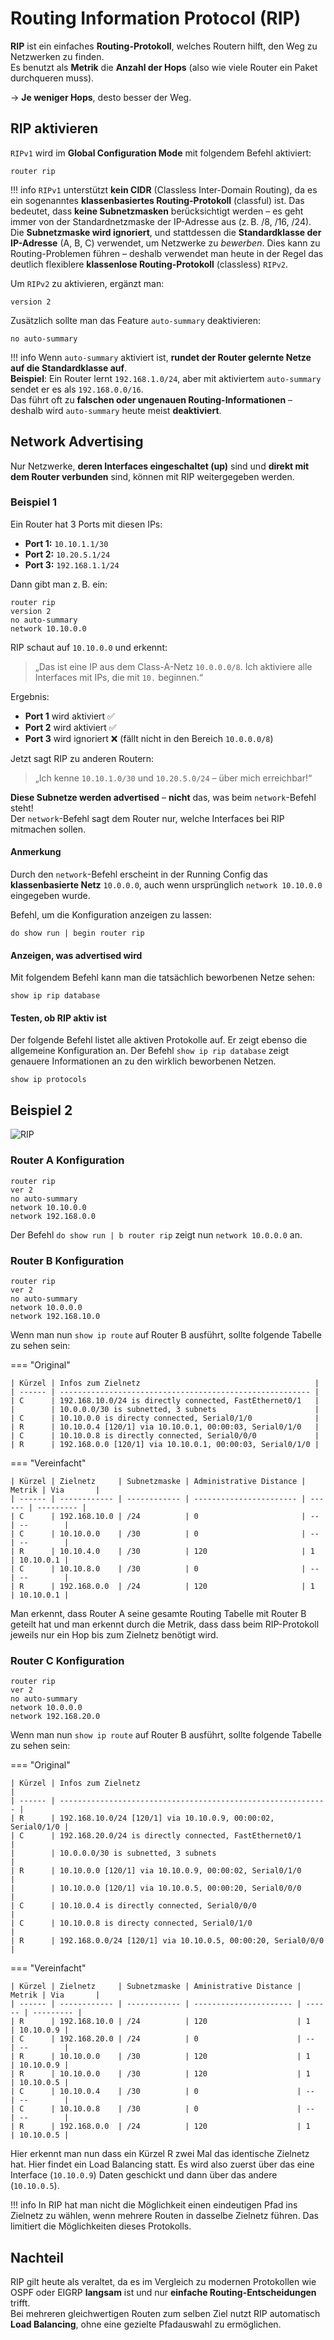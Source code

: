 # Routing Information Protocol (RIP)

**RIP** ist ein einfaches **Routing-Protokoll**, welches Routern hilft, den Weg zu Netzwerken zu finden.  
Es benutzt als **Metrik** die **Anzahl der Hops** (also wie viele Router ein Paket durchqueren muss).

→ **Je weniger Hops**, desto besser der Weg.

## RIP aktivieren

`RIPv1` wird im **Global Configuration Mode** mit folgendem Befehl aktiviert:

```cli
router rip
```

!!! info
	`RIPv1` unterstützt **kein CIDR** (Classless Inter-Domain Routing), da es ein sogenanntes **klassenbasiertes Routing-Protokoll** (classful) ist. Das bedeutet, dass **keine Subnetzmasken** berücksichtigt werden – es geht immer von der Standardnetzmaske der IP-Adresse aus (z. B. /8, /16, /24). Die **Subnetzmaske wird ignoriert**, und stattdessen die **Standardklasse der IP-Adresse** (A, B, C) verwendet, um Netzwerke zu _bewerben_. Dies kann zu Routing-Problemen führen – deshalb verwendet man heute in der Regel das deutlich flexiblere **klassenlose Routing-Protokoll** (classless) `RIPv2`.

Um `RIPv2` zu aktivieren, ergänzt man:

```cli
version 2
```

Zusätzlich sollte man das Feature `auto-summary` deaktivieren:

```cli
no auto-summary
```

!!! info
	Wenn `auto-summary` aktiviert ist, **rundet der Router gelernte Netze auf die Standardklasse auf**.  
	**Beispiel**: Ein Router lernt `192.168.1.0/24`, aber mit aktiviertem `auto-summary` sendet er es als `192.168.0.0/16`.  
	Das führt oft zu **falschen oder ungenauen Routing-Informationen** – deshalb wird `auto-summary` heute meist **deaktiviert**. 

## Network Advertising

Nur Netzwerke, **deren Interfaces eingeschaltet (up)** sind und **direkt mit dem Router verbunden** sind, können mit RIP weitergegeben werden.

### Beispiel 1

Ein Router hat 3 Ports mit diesen IPs:

- **Port 1:** `10.10.1.1/30`
- **Port 2:** `10.20.5.1/24`
- **Port 3:** `192.168.1.1/24`

Dann gibt man z. B. ein:

```cli
router rip
version 2
no auto-summary
network 10.10.0.0
```

RIP schaut auf `10.10.0.0` und erkennt:

> „Das ist eine IP aus dem Class-A-Netz `10.0.0.0/8`. Ich aktiviere alle Interfaces mit IPs, die mit `10.` beginnen.“

Ergebnis:

- **Port 1** wird aktiviert ✅
- **Port 2** wird aktiviert ✅
- **Port 3** wird ignoriert ❌ (fällt nicht in den Bereich `10.0.0.0/8`)

Jetzt sagt RIP zu anderen Routern:

> „Ich kenne `10.10.1.0/30` und `10.20.5.0/24` – über mich erreichbar!“

**Diese Subnetze werden advertised** – **nicht** das, was beim `network`-Befehl steht!  
Der `network`-Befehl sagt dem Router nur, welche Interfaces bei RIP mitmachen sollen.

#### Anmerkung

Durch den `network`-Befehl erscheint in der Running Config das **klassenbasierte Netz** `10.0.0.0`, auch wenn ursprünglich `network 10.10.0.0` eingegeben wurde.

Befehl, um die Konfiguration anzeigen zu lassen:

```cli
do show run | begin router rip
```

#### Anzeigen, was advertised wird

Mit folgendem Befehl kann man die tatsächlich beworbenen Netze sehen:

```cli
show ip rip database
```

#### Testen, ob RIP aktiv ist

Der folgende Befehl listet alle aktiven Protokolle auf. Er zeigt ebenso die allgemeine Konfiguration an. Der Befehl `show ip rip database` zeigt genauere Informationen an zu den wirklich beworbenen Netzen.

```cli
show ip protocols
```

## Beispiel 2

![RIP](assets/RIP.drawio.svg)

### Router A Konfiguration

```cli
router rip
ver 2
no auto-summary
network 10.10.0.0
network 192.168.0.0
```

Der Befehl `do show run | b router rip` zeigt nun `network 10.0.0.0` an.

### Router B Konfiguration

```cli
router rip
ver 2
no auto-summary
network 10.0.0.0
network 192.168.10.0
```

Wenn man nun `show ip route` auf Router B ausführt, sollte folgende Tabelle zu sehen sein:

=== "Original"
	
	| Kürzel | Infos zum Zielnetz                                       |
	| ------ | -------------------------------------------------------- |
	| C      | 192.168.10.0/24 is directly connected, FastEthernet0/1   |
	|        | 10.0.0.0/30 is subnetted, 3 subnets                      |
	| C      | 10.10.0.0 is directy connected, Serial0/1/0              |
	| R      | 10.10.0.4 [120/1] via 10.10.0.1, 00:00:03, Serial0/1/0   |
	| C      | 10.10.0.8 is directly connected, Serial0/0/0             |
	| R      | 192.168.0.0 [120/1] via 10.10.0.1, 00:00:03, Serial0/1/0 |

=== "Vereinfacht"
	
	| Kürzel | Zielnetz     | Subnetzmaske | Administrative Distance | Metrik | Via       |
	| ------ | ------------ | ------------ | ----------------------- | ------ | --------- |
	| C      | 192.168.10.0 | /24          | 0                       | --     | --        |
	| C      | 10.10.0.0    | /30          | 0                       | --     | --        |
	| R      | 10.10.4.0    | /30          | 120                     | 1      | 10.10.0.1 |
	| C      | 10.10.8.0    | /30          | 0                       | --     | --        |
	| R      | 192.168.0.0  | /24          | 120                     | 1      | 10.10.0.1 |

Man erkennt, dass Router A seine gesamte Routing Tabelle mit Router B geteilt hat und man erkennt durch die Metrik, dass dass beim RIP-Protokoll jeweils nur ein Hop bis zum Zielnetz benötigt wird.

### Router C Konfiguration

```cli
router rip
ver 2
no auto-summary
network 10.0.0.0
network 192.168.20.0
```

Wenn man nun `show ip route` auf Router B ausführt, sollte folgende Tabelle zu sehen sein:

=== "Original"
	
	| Kürzel | Infos zum Zielnetz                                           |
	| ------ | ------------------------------------------------------------ |
	| R      | 192.168.10.0/24 [120/1] via 10.10.0.9, 00:00:02, Serial0/1/0 |
	| C      | 192.168.20.0/24 is directly connected, FastEthernet0/1       |
	|        | 10.0.0.0/30 is subnetted, 3 subnets                          |
	| R      | 10.10.0.0 [120/1] via 10.10.0.9, 00:00:02, Serial0/1/0       |
	|        | 10.10.0.0 [120/1] via 10.10.0.5, 00:00:20, Serial0/0/0       |
	| C      | 10.10.0.4 is directly connected, Serial0/0/0                 |
	| C      | 10.10.0.8 is directy connected, Serial0/1/0                  |
	| R      | 192.168.0.0/24 [120/1] via 10.10.0.5, 00:00:20, Serial0/0/0  |

=== "Vereinfacht"
	
	| Kürzel | Zielnetz     | Subnetzmaske | Aministrative Distance | Metrik | Via       |
	| ------ | ------------ | ------------ | ---------------------- | ------ | --------- |
	| R      | 192.168.10.0 | /24          | 120                    | 1      | 10.10.0.9 |
	| C      | 192.168.20.0 | /24          | 0                      | --     | --        |
	| R      | 10.10.0.0    | /30          | 120                    | 1      | 10.10.0.9 |
	| R      | 10.10.0.0    | /30          | 120                    | 1      | 10.10.0.5 |
	| C      | 10.10.0.4    | /30          | 0                      | --     | --        |
	| C      | 10.10.0.8    | /30          | 0                      | --     | --        |
	| R      | 192.168.0.0  | /24          | 120                    | 1      | 10.10.0.5 |

Hier erkennt man nun dass ein Kürzel R zwei Mal das identische Zielnetz hat. Hier findet ein Load Balancing statt. Es wird also zuerst über das eine Interface (`10.10.0.9`) Daten geschickt und dann über das andere (`10.10.0.5`).

!!! info
	In RIP hat man nicht die Möglichkeit einen eindeutigen Pfad ins Zielnetz zu wählen, wenn mehrere Routen in dasselbe Zielnetz führen. Das limitiert die Möglichkeiten dieses Protokolls.

## Nachteil

RIP gilt heute als veraltet, da es im Vergleich zu modernen Protokollen wie OSPF oder EIGRP **langsam** ist und nur **einfache Routing-Entscheidungen** trifft.  
Bei mehreren gleichwertigen Routen zum selben Ziel nutzt RIP automatisch **Load Balancing**, ohne eine gezielte Pfadauswahl zu ermöglichen.
